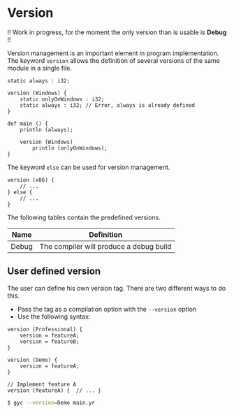 # Version 

!! Work in progress, for the moment the only version than is usable is **Debug** !!

Version management is an important element in program implementation. The keyword `version` allows the definition of several versions of the same module in a single file.

```ymir
static always : i32;

version (Windows) {
	static onlyOnWindows : i32;
	static always : i32; // Error, always is already defined	
}

def main () {
	println (always);

	version (Windows) 
		println (onlyOnWindows);
}
```

The keyword `else` can be used for version management.

```ymir
version (x86) {
	// ...
} else {
	// ...
}
```

The following tables contain the predefined versions.

| Name | Definition |
| --- | --- |
| Debug |  The compiler will produce a debug build |


## User defined version 

The user can define his own version tag. There are two different ways to do this. 
- Pass the tag as a compilation option with the `--version` option
- Use the following syntax: 

```ymir:main.yr
version (Professional) {
	version = featureA;
	version = featureB;
} 

version (Demo) {
	version = featureA;
}

// Implement feature A
version (featureA) {  // ... } 
```

```bash
$ gyc --version=Demo main.yr
```

